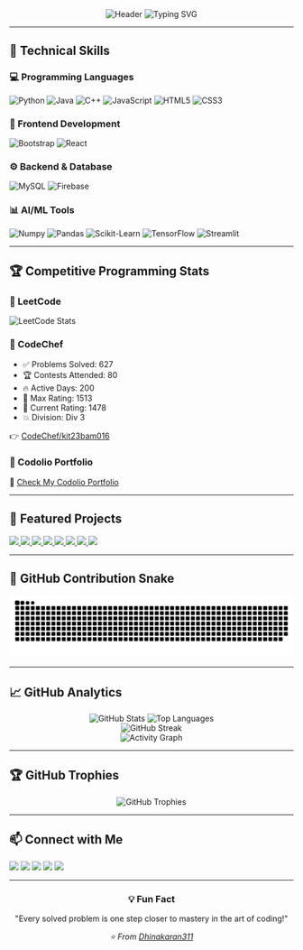 <div align="center">

<img src="https://capsule-render.vercel.app/api?type=waving&color=4F46E5&height=200&section=header&text=Dhinakaran%20M%20S&fontSize=55&fontAlignY=35&desc=AI%20%7C%20ML%20%7C%20Web%20Developer%20%7C%20Competitive%20Programmer&descAlignY=60&descAlign=50&fontColor=ffffff&animation=twinkling&stroke=4F46E5&strokeWidth=2" alt="Header" />

<img src="https://readme-typing-svg.herokuapp.com?font=Fira+Code&size=22&duration=3000&pause=1000&color=4F46E5&center=true&vCenter=true&width=700&lines=💡+AI+%26+Machine+Learning+Explorer;🚀+Full-Stack+Web+Developer;⚡+Div+3+Competitive+Programmer;🌟+Always+Learning+New+Technologies" alt="Typing SVG" />

</div>

---

## 🔧 Technical Skills  

### 💻 Programming Languages  
![Python](https://img.shields.io/badge/Python-3776AB?style=for-the-badge&logo=python&logoColor=white)
![Java](https://img.shields.io/badge/Java-007396?style=for-the-badge&logo=java&logoColor=white)
![C++](https://img.shields.io/badge/C++-00599C?style=for-the-badge&logo=cplusplus&logoColor=white)
![JavaScript](https://img.shields.io/badge/JavaScript-F7DF1E?style=for-the-badge&logo=javascript&logoColor=black)
![HTML5](https://img.shields.io/badge/HTML5-E34F26?style=for-the-badge&logo=html5&logoColor=white)
![CSS3](https://img.shields.io/badge/CSS3-1572B6?style=for-the-badge&logo=css3&logoColor=white)

### 🎨 Frontend Development  
![Bootstrap](https://img.shields.io/badge/Bootstrap-7952B3?style=for-the-badge&logo=bootstrap&logoColor=white)
![React](https://img.shields.io/badge/React-20232A?style=for-the-badge&logo=react&logoColor=61DAFB)

### ⚙ Backend & Database  
![MySQL](https://img.shields.io/badge/MySQL-4479A1?style=for-the-badge&logo=mysql&logoColor=white)
![Firebase](https://img.shields.io/badge/Firebase-FFCA28?style=for-the-badge&logo=firebase&logoColor=black)

### 📊 AI/ML Tools  
![Numpy](https://img.shields.io/badge/Numpy-013243?style=for-the-badge&logo=numpy&logoColor=white)
![Pandas](https://img.shields.io/badge/Pandas-150458?style=for-the-badge&logo=pandas&logoColor=white)
![Scikit-Learn](https://img.shields.io/badge/Scikit--Learn-F7931E?style=for-the-badge&logo=scikit-learn&logoColor=white)
![TensorFlow](https://img.shields.io/badge/TensorFlow-FF6F00?style=for-the-badge&logo=tensorflow&logoColor=white)
![Streamlit](https://img.shields.io/badge/Streamlit-FF4B4B?style=for-the-badge&logo=streamlit&logoColor=white)

---

## 🏆 Competitive Programming Stats  

### 🌟 LeetCode
![LeetCode Stats](https://leetcode-stats.vercel.app/api?username=Dhinakaran311&theme=dark&show_icons=true)

### 🌟 CodeChef
- ✅ Problems Solved: 627  
- 🏆 Contests Attended: 80  
- 🔥 Active Days: 200  
- 🥇 Max Rating: 1513  
- 🎯 Current Rating: 1478  
- 💥 Division: Div 3  

👉 [CodeChef/kit23bam016](https://www.codechef.com/users/kit23bam016)  

### 🌟 Codolio Portfolio  
📌 [Check My Codolio Portfolio](https://codolio.com/profile/Dhinakaran311)  

---

## 📂 Featured Projects  

<a href="https://github.com/Dhinakaran311/Expense_tracker">
  <img src="https://github-readme-stats.vercel.app/api/pin/?username=Dhinakaran311&repo=Expense_tracker&theme=dark&bg_color=0D1117&title_color=4F46E5&text_color=FFFFFF&icon_color=4F46E5" />
</a>
<a href="https://github.com/Dhinakaran311/TodoApp">
  <img src="https://github-readme-stats.vercel.app/api/pin/?username=Dhinakaran311&repo=TodoApp&theme=dark&bg_color=0D1117&title_color=4F46E5&text_color=FFFFFF&icon_color=4F46E5" />
</a>
<a href="https://github.com/Dhinakaran311/Portfolio">
  <img src="https://github-readme-stats.vercel.app/api/pin/?username=Dhinakaran311&repo=Portfolio&theme=dark&bg_color=0D1117&title_color=4F46E5&text_color=FFFFFF&icon_color=4F46E5" />
</a>
<a href="https://github.com/Dhinakaran311/Job_Search">
  <img src="https://github-readme-stats.vercel.app/api/pin/?username=Dhinakaran311&repo=Job_Search&theme=dark&bg_color=0D1117&title_color=4F46E5&text_color=FFFFFF&icon_color=4F46E5" />
</a>
<a href="https://github.com/Dhinakaran311/Portfolio_DK">
  <img src="https://github-readme-stats.vercel.app/api/pin/?username=Dhinakaran311&repo=Portfolio_DK&theme=dark&bg_color=0D1117&title_color=4F46E5&text_color=FFFFFF&icon_color=4F46E5" />
</a>
<a href="https://github.com/Dhinakaran311/TO-DO-LIST">
  <img src="https://github-readme-stats.vercel.app/api/pin/?username=Dhinakaran311&repo=TO-DO-LIST&theme=dark&bg_color=0D1117&title_color=4F46E5&text_color=FFFFFF&icon_color=4F46E5" />
</a>
<a href="https://github.com/Dhinakaran311/FOOD_DELIVERY_TIME_PREDICTION">
  <img src="https://github-readme-stats.vercel.app/api/pin/?username=Dhinakaran311&repo=FOOD_DELIVERY_TIME_PREDICTION&theme=dark&bg_color=0D1117&title_color=4F46E5&text_color=FFFFFF&icon_color=4F46E5" />
</a>
<a href="https://github.com/Dhinakaran311/Age-Calculator">
  <img src="https://github-readme-stats.vercel.app/api/pin/?username=Dhinakaran311&repo=Age-Calculator&theme=dark&bg_color=0D1117&title_color=4F46E5&text_color=FFFFFF&icon_color=4F46E5" />
</a>

---

## 🐍 GitHub Contribution Snake

<div align="center">
  <picture>
    <source media="(prefers-color-scheme: dark)" srcset="https://raw.githubusercontent.com/Dhinakaran311/dhinakaran311/output/github-snake-dark.svg" />
    <source media="(prefers-color-scheme: light)" srcset="https://raw.githubusercontent.com/Dhinakaran311/dhinakaran311/output/github-snake.svg" />
    <img alt="github-snake" src="https://raw.githubusercontent.com/Dhinakaran311/dhinakaran311/output/github-snake.svg" />
  </picture>
</div>


---

## 📈 GitHub Analytics  

<div align="center">

<img width="49%" src="https://github-readme-stats.vercel.app/api?username=Dhinakaran311&show_icons=true&theme=dark&hide_border=true&count_private=true&bg_color=0D1117&title_color=4F46E5&text_color=FFFFFF&icon_color=4F46E5&ring_color=4F46E5&border_color=4F46E5" alt="GitHub Stats" />
<img width="49%" src="https://github-readme-stats.vercel.app/api/top-langs/?username=Dhinakaran311&layout=compact&theme=dark&hide_border=true&bg_color=0D1117&title_color=4F46E5&text_color=FFFFFF&border_color=4F46E5" alt="Top Languages" />

</div>

<div align="center">

<img src="https://github-readme-streak-stats.herokuapp.com/?user=Dhinakaran311&theme=dark&hide_border=true&background=0D1117&stroke=4F46E5&ring=4F46E5&fire=4F46E5&currStreakNum=FFFFFF&sideNums=FFFFFF&currStreakLabel=4F46E5&sideLabels=4F46E5&dates=FFFFFF" alt="GitHub Streak" />

</div>

<div align="center">

<img src="https://github-readme-activity-graph.vercel.app/graph?username=Dhinakaran311&theme=react-dark&hide_border=true&bg_color=0D1117&color=4F46E5&line=4F46E5&point=FFFFFF&area=true&area_color=4F46E5&title_color=4F46E5" alt="Activity Graph" />

</div>  

---

## 🏆 GitHub Trophies  

<div align="center">

<img src="https://github-profile-trophy.vercel.app/?username=Dhinakaran311&theme=darkhub&no-frame=true&row=1&column=7&margin-w=15&margin-h=15" alt="GitHub Trophies" />

</div>

---

## 📫 Connect with Me  

<p align="left">
  <a href="https://github.com/Dhinakaran311"><img src="https://img.shields.io/badge/GitHub-181717?style=for-the-badge&logo=github&logoColor=white"/></a>
  <a href="https://www.linkedin.com/in/dhinakaran-ms-934296378/"><img src="https://img.shields.io/badge/LinkedIn-0077B5?style=for-the-badge&logo=linkedin&logoColor=white"/></a>
  <a href="https://www.codechef.com/users/kit23bam016"><img src="https://img.shields.io/badge/CodeChef-5B4638?style=for-the-badge&logo=codechef&logoColor=white"/></a>
  <a href="https://leetcode.com/u/Dhinakaran311/"><img src="https://img.shields.io/badge/LeetCode-FFA116?style=for-the-badge&logo=leetcode&logoColor=black"/></a>
  <a href="https://codolio.com/profile/Dhinakaran311"><img src="https://img.shields.io/badge/Codolio-000000?style=for-the-badge&logo=google-chrome&logoColor=white"/></a>
</p>  

---

<div align="center">

### 💡 Fun Fact
"Every solved problem is one step closer to mastery in the art of coding!"

*⭐ From [Dhinakaran311](https://github.com/Dhinakaran311)*

</div>
